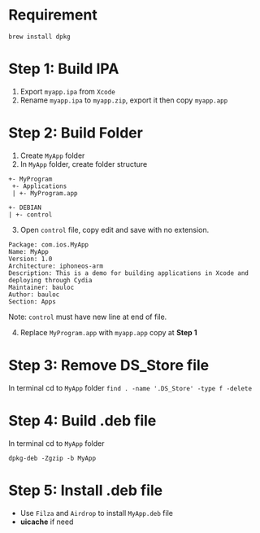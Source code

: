 # Requirement
```brew install dpkg```

# Step 1: Build IPA
1. Export `myapp.ipa` from `Xcode`
2. Rename `myapp.ipa` to `myapp.zip`, export it then copy `myapp.app`

# Step 2: Build Folder
1. Create `MyApp` folder
2. In `MyApp` folder, create folder structure
```
+- MyProgram
 +- Applications
 | +- MyProgram.app 

+- DEBIAN 
| +- control 
```

3. Open `control` file, copy edit and save with no extension.
```
Package: com.ios.MyApp
Name: MyApp
Version: 1.0
Architecture: iphoneos-arm
Description: This is a demo for building applications in Xcode and deploying through Cydia
Maintainer: bauloc
Author: bauloc
Section: Apps

```
Note: `control` must have new line at end of file.

4. Replace `MyProgram.app` with `myapp.app` copy at **Step 1**

# Step 3: Remove DS_Store file
In terminal cd to `MyApp` folder
```find . -name '.DS_Store' -type f -delete```

# Step 4: Build .deb file
In terminal cd to `MyApp` folder

```dpkg-deb -Zgzip -b MyApp```

# Step 5: Install .deb file
- Use `Filza` and `Airdrop` to install `MyApp.deb` file
- **uicache** if need